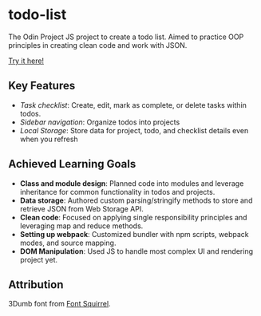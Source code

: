 # todo-list
The Odin Project JS project to create a todo list. Aimed to practice OOP principles in creating clean code and work with JSON.

[Try it here!](https://jiwonjjeong.github.io/todo-list/)

## Key Features
- *Task checklist*: Create, edit, mark as complete, or delete tasks within todos.
- *Sidebar navigation*: Organize todos into projects
- *Local Storage*: Store data for project, todo, and checklist details even when you refresh

## Achieved Learning Goals
- **Class and module design**: Planned code into modules and leverage inheritance for common functionality in todos and projects.
- **Data storage**: Authored custom parsing/stringify methods to store and retrieve JSON from Web Storage API.
- **Clean code**: Focused on applying single responsibility principles and leveraging map and reduce methods.
- **Setting up webpack**: Customized bundler with npm scripts, webpack modes, and source mapping.
- **DOM Manipulation**: Used JS to handle most complex UI and rendering project yet.

## Attribution

3Dumb font from [Font Squirrel](https://www.fontsquirrel.com/fonts/3dumb).